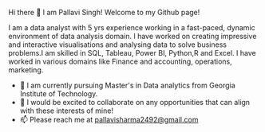 Hi there 👋 I am Pallavi Singh! Welcome to my Github page!

I am a data analyst with 5 yrs experience working in a fast-paced, dynamic environment of data analysis domain. I have worked on creating impressive and interactive visualisations and analysing data to solve business problems.I am skilled in SQL, Tableau, Power BI, Python,R and Excel. I have worked in various domains like Finance and accounting, operations, marketing. 

- 🔭 I am currently pursuing Master's in Data analytics from Georgia Institute of Technology.
- 👯 I would be excited to collaborate on any opportunities that can align with these interests of mine!
- 📫 Please reach me at pallavisharma2492@gmail.com


